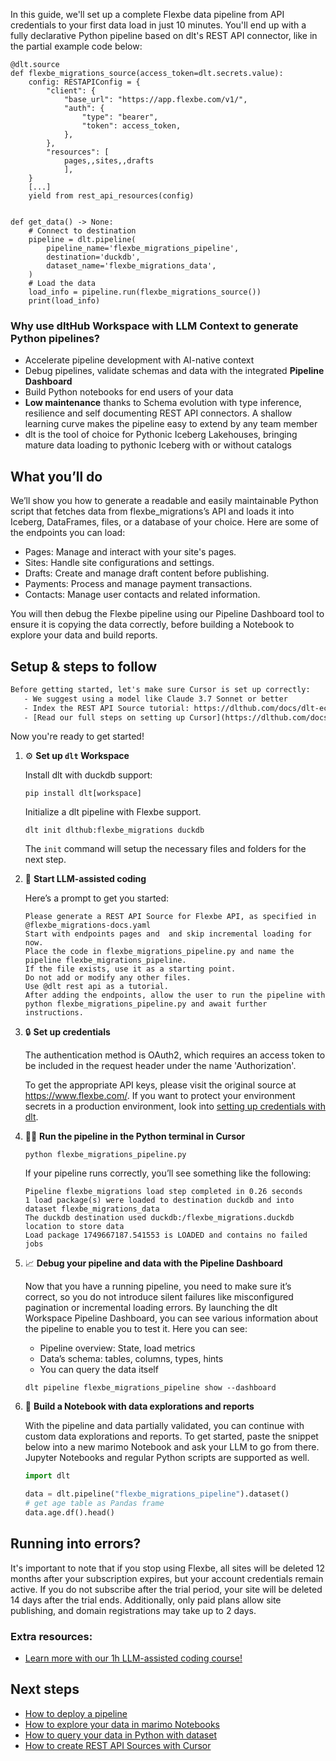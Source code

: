 In this guide, we'll set up a complete Flexbe data pipeline from API credentials to your first data load in just 10 minutes. You'll end up with a fully declarative Python pipeline based on dlt's REST API connector, like in the partial example code below:

```python-outcome
@dlt.source
def flexbe_migrations_source(access_token=dlt.secrets.value):
    config: RESTAPIConfig = {
        "client": {
            "base_url": "https://app.flexbe.com/v1/",
            "auth": {
                "type": "bearer",
                "token": access_token,
            },
        },
        "resources": [
            pages,,sites,,drafts
            ],
    }
    [...]
    yield from rest_api_resources(config)


def get_data() -> None:
    # Connect to destination
    pipeline = dlt.pipeline(
        pipeline_name='flexbe_migrations_pipeline',
        destination='duckdb',
        dataset_name='flexbe_migrations_data', 
    )
    # Load the data
    load_info = pipeline.run(flexbe_migrations_source())
    print(load_info) 
```

### Why use dltHub Workspace with LLM Context to generate Python pipelines?

- Accelerate pipeline development with AI-native context
- Debug pipelines, validate schemas and data with the integrated **Pipeline Dashboard**
- Build Python notebooks for end users of your data
- **Low maintenance** thanks to Schema evolution with type inference, resilience and self documenting REST API connectors. A shallow learning curve makes the pipeline easy to extend by any team member
- dlt is the tool of choice for Pythonic Iceberg Lakehouses, bringing mature data loading to pythonic Iceberg with or without catalogs

## What you’ll do

We’ll show you how to generate a readable and easily maintainable Python script that fetches data from flexbe_migrations’s API and loads it into Iceberg, DataFrames, files, or a database of your choice. Here are some of the endpoints you can load:

- Pages: Manage and interact with your site's pages.
- Sites: Handle site configurations and settings.
- Drafts: Create and manage draft content before publishing.
- Payments: Process and manage payment transactions.
- Contacts: Manage user contacts and related information.

You will then debug the Flexbe pipeline using our Pipeline Dashboard tool to ensure it is copying the data correctly, before building a Notebook to explore your data and build reports.

## Setup & steps to follow

```default
Before getting started, let's make sure Cursor is set up correctly:
   - We suggest using a model like Claude 3.7 Sonnet or better
   - Index the REST API Source tutorial: https://dlthub.com/docs/dlt-ecosystem/verified-sources/rest_api/ and add it to context as **@dlt rest api**
   - [Read our full steps on setting up Cursor](https://dlthub.com/docs/dlt-ecosystem/llm-tooling/cursor-restapi#23-configuring-cursor-with-documentation)
```

Now you're ready to get started!

1. ⚙️ **Set up `dlt` Workspace**
    
    Install dlt with duckdb support:
    ```shell
    pip install dlt[workspace]
    ```

    Initialize a dlt pipeline with Flexbe support.
    ```shell
    dlt init dlthub:flexbe_migrations duckdb
    ```

    The `init` command will setup the necessary files and folders for the next step.
    
2. 🤠 **Start LLM-assisted coding**
    
    Here’s a prompt to get you started:
    
    ```prompt
    Please generate a REST API Source for Flexbe API, as specified in @flexbe_migrations-docs.yaml 
    Start with endpoints pages and  and skip incremental loading for now. 
    Place the code in flexbe_migrations_pipeline.py and name the pipeline flexbe_migrations_pipeline. 
    If the file exists, use it as a starting point. 
    Do not add or modify any other files. 
    Use @dlt rest api as a tutorial. 
    After adding the endpoints, allow the user to run the pipeline with python flexbe_migrations_pipeline.py and await further instructions.
    ```

    
3. 🔒 **Set up credentials** 
    
    The authentication method is OAuth2, which requires an access token to be included in the request header under the name 'Authorization'.
    
    To get the appropriate API keys, please visit the original source at https://www.flexbe.com/.
    If you want to protect your environment secrets in a production environment, look into [setting up credentials with dlt](https://dlthub.com/docs/walkthroughs/add_credentials).
    
4. 🏃‍♀️ **Run the pipeline in the Python terminal in Cursor**
    
    ```shell
    python flexbe_migrations_pipeline.py
    ```
    
    If your pipeline runs correctly, you’ll see something like the following:
    
    ```shell
    Pipeline flexbe_migrations load step completed in 0.26 seconds
    1 load package(s) were loaded to destination duckdb and into dataset flexbe_migrations_data
    The duckdb destination used duckdb:/flexbe_migrations.duckdb location to store data
    Load package 1749667187.541553 is LOADED and contains no failed jobs
    ```
    
5. 📈 **Debug your pipeline and data with the Pipeline Dashboard**

    Now that you have a running pipeline, you need to make sure it’s correct, so you do not introduce silent failures like misconfigured pagination or incremental loading errors. By launching the dlt Workspace Pipeline Dashboard, you can see various information about the pipeline to enable you to test it. Here you can see:
    - Pipeline overview: State, load metrics
    - Data’s schema: tables, columns, types, hints
    - You can query the data itself
    
    ```shell
    dlt pipeline flexbe_migrations_pipeline show --dashboard
    ```
    
6. 🐍 **Build a Notebook with data explorations and reports**

    With the pipeline and data partially validated, you can continue with custom data explorations and reports. To get started, paste the snippet below into a new marimo Notebook and ask your LLM to go from there. Jupyter Notebooks and regular Python scripts are supported as well.

    
    ```python
    import dlt

   data = dlt.pipeline("flexbe_migrations_pipeline").dataset()
   # get age table as Pandas frame
   data.age.df().head()
    ```

## Running into errors?

It's important to note that if you stop using Flexbe, all sites will be deleted 12 months after your subscription expires, but your account credentials remain active. If you do not subscribe after the trial period, your site will be deleted 14 days after the trial ends. Additionally, only paid plans allow site publishing, and domain registrations may take up to 2 days.

### Extra resources:

- [Learn more with our 1h LLM-assisted coding course!](https://www.youtube.com/watch?v=GGid70rnJuM)

## Next steps

- [How to deploy a pipeline](https://dlthub.com/docs/walkthroughs/deploy-a-pipeline)
- [How to explore your data in marimo Notebooks](https://dlthub.com/docs/general-usage/dataset-access/marimo)
- [How to query your data in Python with dataset](https://dlthub.com/docs/general-usage/dataset-access/dataset)
- [How to create REST API Sources with Cursor](https://dlthub.com/docs/dlt-ecosystem/llm-tooling/cursor-restapi)
